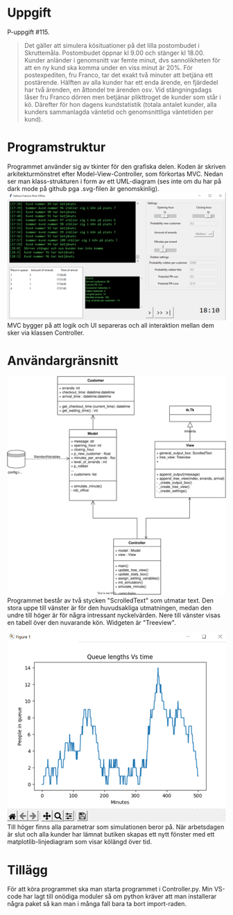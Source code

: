 # Uppgift
P-uppgift #115. 
> Det gäller att simulera kösituationer på det lilla postombudet i Skruttemåla. Postombudet
> öppnar kl 9.00 och stänger kl 18.00. Kunder anländer i genomsnitt var femte minut, dvs
> sannolikheten för att en ny kund ska komma under en viss minut  ̈ar 20%. För postexpediten,
> fru Franco, tar det exakt två minuter att betjäna ett postärende. Hälften av alla kunder har
> ett enda ärende, en fjärdedel har två ärenden, en åttondel tre ärenden osv.
> Vid stängningsdags låser fru Franco dörren men betjänar plikttroget de kunder som står i
> kö. Därefter för hon dagens kundstatistik (totala antalet kunder, alla kunders sammanlagda
> väntetid och genomsnittliga väntetiden per kund).

# Programstruktur
Programmet använder sig av tkinter för den grafiska delen. Koden är skriven arkitekturmönstret
efter Model-View-Controller, som förkortas MVC. Nedan ser man klass-strukturen i form av ett
UML-diagram (ses inte om du har på dark mode på github pga .svg-filen är genomskinlig).
![UML Diagram](https://github.com/gustaf-linder-kth/post-office/blob/main/GUI.png?raw=true)
MVC bygger på att logik och UI separeras och all interaktion mellan dem sker via klassen
Controller.

# Användargränsnitt
![GUI](https://github.com/gustaf-linder-kth/post-office/blob/main/UML.svg?raw=true)
Programmet består av två stycken "ScrolledText" som utmatar text. Den stora uppe till vänster är 
för den huvudsakliga utmatningen, medan den undre till höger är för några intressant nyckelvärden.
Nere till vänster visas en tabell över den nuvarande kön. Widgeten är "Treeview".

![GUI](https://github.com/gustaf-linder-kth/post-office/blob/main/chart.png?raw=true)
Till höger finns alla parametrar som simulationen beror på. När arbetsdagen är slut och alla
kunder har lämnat butiken skapas ett nytt fönster med ett matplotlib-linjediagram som visar
kölängd över tid.

# Tillägg
För att köra programmet ska man starta programmet i Controller.py. Min VS-code har lagt till
onödiga moduler så om python kräver att man installerar några paket så kan man i många fall 
bara ta bort import-raden. 
